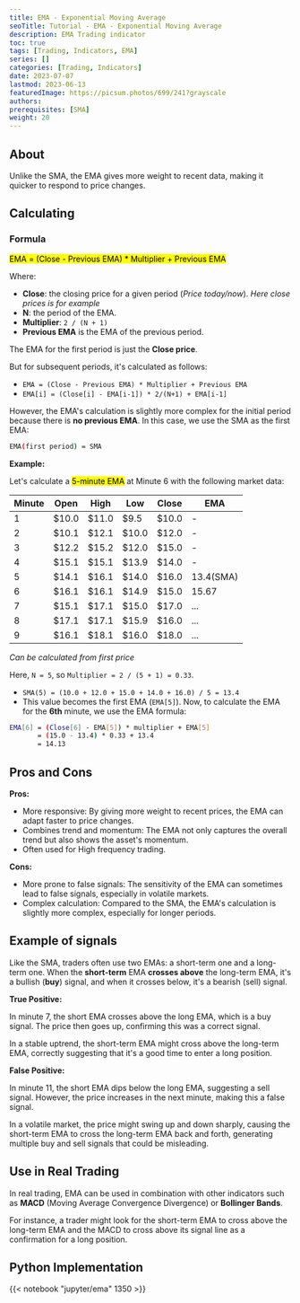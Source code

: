 ```yaml
---
title: EMA - Exponential Moving Average
seoTitle: Tutorial - EMA - Exponential Moving Average
description: EMA Trading indicator
toc: true
tags: [Trading, Indicators, EMA]
series: []
categories: [Trading, Indicators]
date: 2023-07-07
lastmod: 2023-06-13
featuredImage: https://picsum.photos/699/241?grayscale
authors:
prerequisites: [SMA]
weight: 20
---
```


## About

Unlike the SMA, the EMA gives more weight to recent data, making it quicker to respond to price changes.

## Calculating

### Formula

<mark>EMA = (Close - Previous EMA) * Multiplier + Previous EMA</mark>

Where:

- **Close**: the closing price for a given period (*Price today/now*). *Here close prices is for example*
- **N**: the period of the EMA.
- **Multiplier**: `2 / (N + 1)`
- **Previous EMA** is the EMA of the previous period.

The EMA for the first period is just the **Close price**.

But for subsequent periods, it's calculated as follows:

- `EMA = (Close - Previous EMA) * Multiplier + Previous EMA`
- `EMA[i] = (Close[i] - EMA[i-1]) * 2/(N+1) + EMA[i-1]`

However, the EMA's calculation is slightly more complex for the initial period because there is **no previous EMA**. In this case, we use the SMA as the first EMA:

```sh
EMA(first period) = SMA
```

**Example:**

Let's calculate a <mark>5-minute EMA</mark> at Minute <nark>6</mark> with the following market data:

| Minute | Open  | High  | Low   | Close | EMA       |
| ------ | ----- | ----- | ----- | ----- | --------- |
| 1      | $10.0 | $11.0 | $9.5  | $10.0 | -         |
| 2      | $10.1 | $12.1 | $10.0 | $12.0 | -         |
| 3      | $12.2 | $15.2 | $12.0 | $15.0 | -         |
| 4      | $15.1 | $15.1 | $13.9 | $14.0 | -         |
| 5      | $14.1 | $16.1 | $14.0 | $16.0 | 13.4(SMA) |
| 6      | $16.1 | $16.1 | $14.9 | $15.0 | 15.67     |
| 7      | $15.1 | $17.1 | $15.0 | $17.0 | ...       |
| 8      | $17.1 | $17.1 | $15.9 | $16.0 | ...       |
| 9      | $16.1 | $18.1 | $16.0 | $18.0 | ...       |

*Can be calculated from first price*

Here, `N = 5`, so `Multiplier = 2 / (5 + 1) = 0.33`.

- `SMA(5) = (10.0 + 12.0 + 15.0 + 14.0 + 16.0) / 5 = 13.4`
- This value becomes the first EMA (`EMA[5]`). Now, to calculate the EMA for the **6th** minute, we use the EMA formula:

```sh
EMA[6] = (Close[6] - EMA[5]) * multiplier + EMA[5]
       = (15.0 - 13.4) * 0.33 + 13.4
       = 14.13
```

## Pros and Cons

**Pros:**

- More responsive: By giving more weight to recent prices, the EMA can adapt faster to price changes.
- Combines trend and momentum: The EMA not only captures the overall trend but also shows the asset's momentum.
- Often used for High frequency trading.

**Cons:**

- More prone to false signals: The sensitivity of the EMA can sometimes lead to false signals, especially in volatile markets.
- Complex calculation: Compared to the SMA, the EMA's calculation is slightly more complex, especially for longer periods.

## Example of signals

Like the SMA, traders often use two EMAs: a short-term one and a long-term one. When the **short-term** EMA **crosses above** the long-term EMA, it's a bullish (**buy**) signal, and when it crosses below, it's a bearish (sell) signal.

**True Positive:**

In minute 7, the short EMA crosses above the long EMA, which is a buy signal. The price then goes up, confirming this was a correct signal.

In a stable uptrend, the short-term EMA might cross above the long-term EMA, correctly suggesting that it's a good time to enter a long position.

**False Positive:**

In minute 11, the short EMA dips below the long EMA, suggesting a sell signal. However, the price increases in the next minute, making this a false signal.

In a volatile market, the price might swing up and down sharply, causing the short-term EMA to cross the long-term EMA back and forth, generating multiple buy and sell signals that could be misleading.

## Use in Real Trading

In real trading, EMA can be used in combination with other indicators such as **MACD** (Moving Average Convergence Divergence) or **Bollinger Bands**.

For instance, a trader might look for the short-term EMA to cross above the long-term EMA and the MACD to cross above its signal line as a confirmation for a long position.

## Python Implementation

{{< notebook "jupyter/ema" 1350 >}}
